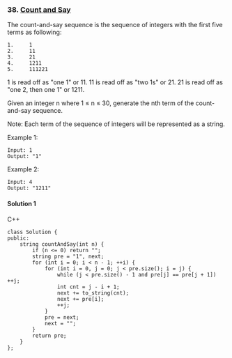 ### 38\. [Count and Say](https://leetcode.com/problems/count-and-say/)

The count-and-say sequence is the sequence of integers with the first five terms as following:
```
1.     1
2.     11
3.     21
4.     1211
5.     111221
```

1 is read off as "one 1" or 11.
11 is read off as "two 1s" or 21.
21 is read off as "one 2, then one 1" or 1211.

Given an integer n where 1 ≤ n ≤ 30, generate the nth term of the count-and-say sequence.

Note: Each term of the sequence of integers will be represented as a string.

 

Example 1:
```
Input: 1
Output: "1"

```
Example 2:
```
Input: 4
Output: "1211"
```

#### Solution 1

C++

```
class Solution {
public:
    string countAndSay(int n) {
        if (n <= 0) return "";
        string pre = "1", next;
        for (int i = 0; i < n - 1; ++i) {
            for (int i = 0, j = 0; j < pre.size(); i = j) {
                while (j < pre.size() - 1 and pre[j] == pre[j + 1]) ++j;
                int cnt = j - i + 1;
                next += to_string(cnt);
                next += pre[i];
                ++j;
            }
            pre = next;
            next = "";
        }
        return pre;
    }
};
```
